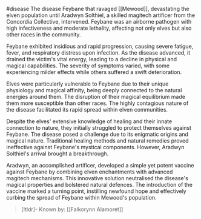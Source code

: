 #disease 
The disease Feybane that ravaged [[Mewood]], devastating the elven population until Aradwyn Solthiel, a skilled magitech artificer from the Concordia Collective, intervened. Feybane was an airborne pathogen with high infectiveness and moderate lethality, affecting not only elves but also other races in the community.

Feybane exhibited insidious and rapid progression, causing severe fatigue, fever, and respiratory distress upon infection. As the disease advanced, it drained the victim's vital energy, leading to a decline in physical and magical capabilities. The severity of symptoms varied, with some experiencing milder effects while others suffered a swift deterioration.

Elves were particularly vulnerable to Feybane due to their unique physiology and magical affinity, being deeply connected to the natural energies around them. The disruption of their magical equilibrium made them more susceptible than other races. The highly contagious nature of the disease facilitated its rapid spread within elven communities.

Despite the elves' extensive knowledge of healing and their innate connection to nature, they initially struggled to protect themselves against Feybane. The disease posed a challenge due to its enigmatic origins and magical nature. Traditional healing methods and natural remedies proved ineffective against Feybane's mystical components. However, Aradwyn Solthiel's arrival brought a breakthrough.

Aradwyn, an accomplished artificer, developed a simple yet potent vaccine against Feybane by combining elven enchantments with advanced magitech mechanisms. This innovative solution neutralised the disease's magical properties and bolstered natural defences. The introduction of the vaccine marked a turning point, instilling newfound hope and effectively curbing the spread of Feybane within Mewood's population.

> [!tldr]- Known by:
> [[Falkorynn Alamoret]]
